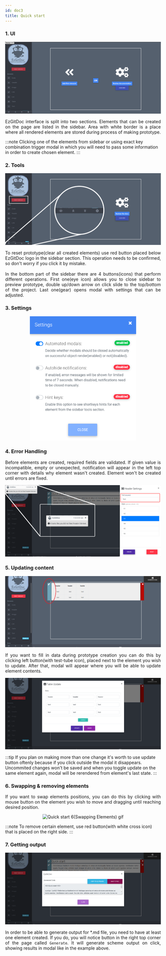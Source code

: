 ```yaml
---
id: doc3
title: Quick start
---
```


### 1. UI

<p align="center">
<img src="../static/img/quickStart/1.png" alt="Quick start - 01"/>
</p>

<p align="justify">
EzGitDoc interface is split into two sections. Elements that can be created on the page are listed in the sidebar. Area with white border is a place where all rendered elements are stored during process of making prototype.
</p>

:::note
Clicking one of the elements from sidebar or using exact key combination trigger modal in which you will need to pass some information in order to create chosen element.
:::

### 2. Tools

<p align="center">
<img src="../static/img/quickStart/2.png" alt="Quick start - 02"/>
</p>

<p align="justify">
To reset prototype(clear all created elements) use red button placed below EzGitDoc logo in the sidebar section. This operation needs to be confirmed, so don't worry if you click it by mistake. 
<br/><br/>
In the bottom part of the sidebar there are 4 buttons(icons) that perform different operations. First one(eye icon) allows you to close sidebar to preview prototype, double up/down arrow on click slide to the top/bottom of the project. Last one(gear) opens modal with settings that can be adjusted.  
</p>

### 3. Settings

<p align="center">
<img src="../static/img/quickStart/3.png" alt="Quick start - 03" height="400px"/>
</p>

### 4. Error Handling

<p align="justify">
Before elements are created, required fields are validated. If given value is incompatible, empty or unexpected, notification will appear in the left top corner with details why element wasn't created. Element won't be created until errors are fixed. 
</p>

<p align="center">
<img src="../static/img/quickStart/4.png" alt="Quick start - 04"/>
</p>

### 5. Updating content

<p align="center">
<img src="../static/img/quickStart/5.png" alt="Quick start - 05"/>
</p>

<p align="justify">
If you want to fill in data during prototype creation you can do this by clicking left button(with test-tube icon), placed next to the element you wish to update. After that, modal will appear where you will be able to update element contents.
</p>

<p align="center">
<img src="../static/img/quickStart/6.png" alt="Quick start - 06"/>
</p>

:::tip
If you plan on making more than one change it's worth to use update button oftenly because if you click outside the modal it disappears. Uncommited changes won't be saved and when you toggle update on the same element again, modal will be rerendered from element's last state. 
:::

### 6. Swapping & removing elements

<p align="justify">
If you want to swap elements positions, you can do this by clicking with mouse button on the element you wish to move and dragging until reaching desired position.
</p>

<p align="center">
<img src="https://trolit.github.io/EzGitDoc/images/quick_start_7.gif" alt="Quick start 6(Swapping Elements) gif"/>
</p>

:::note
To remove certain element, use red button(with white cross icon) that is placed on the right side.
:::

### 7. Getting output

<p align="center">
<img src="../static/img/quickStart/7.png" alt="Quick start - 07"/>
</p>

<p align="justify">
In order to be able to generate output for *.md file, you need to have at least one element created. If you do, you will notice button in the right top corner of the page called <code>Generate</code>. It will generate scheme output on click, showing results in modal like in the example above.
</p>